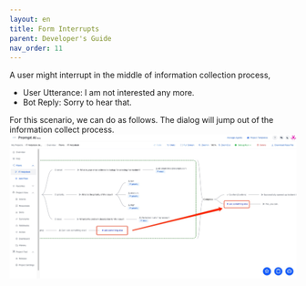 ```yaml
---
layout: en
title: Form Interrupts
parent: Developer's Guide
nav_order: 11
---
```

A user might interrupt in the middle of information collection process, 
- User Utterance: I am not interested any more.
- Bot Reply: Sorry to hear that.

For this scenario, we can do as follows.  The dialog will jump out of the information collect process. 
![break](/assets/images/tutorial/break.jpg)
